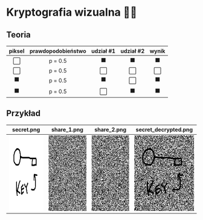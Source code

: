 # Kryptografia wizualna 🔑👀

## Teoria
| piksel | prawdopodobieństwo | udział #1 | udział #2 | wynik |
|:---:|:---:|:---:|:---:|:---:|
| ⬜ | p = 0.5 | ⬛ | ⬛ | ⬛ |
| ⬜ | p = 0.5 | ⬜ | ⬜ | ⬜ |
| ⬛ | p = 0.5 | ⬛ | ⬜ | ⬛ |
| ⬛ | p = 0.5 | ⬜ | ⬛ | ⬛ |

## Przykład

|secret.png|share_1.png|share_2.png|secret_decrypted.png|
|:---:|:---:|:---:|:---:|
| <img src="secret.png" style="height: 200px; width: 200px"/> | <img src="share_1.png" style="height: 200px; width: 200px"/> | <img src="share_1.png" style="height: 200px; width: 200px"/> | <img src="secret_decrypted.png" style="height: 200px; width: 200px"/> |